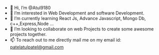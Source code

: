 - 👋 Hi, I’m @Atul9180
- 👀 I’m interested in Web Development and software Development.
- 🌱 I’m currently learning React Js, Advance Javascript, Mongo Db, c++,Express,Node ...
- 💞️ I’m looking to collaborate on web Projects to create some awesome projects together.
- 📫 To reach out to me directly mail me on my email id: patelatulpatel@gmail.com

<!---
Atul9180/Atul9180 is a ✨ special ✨ repository because its `README.md` (this file) appears on your GitHub profile.
You can click the Preview link to take a look at your changes.
--->
